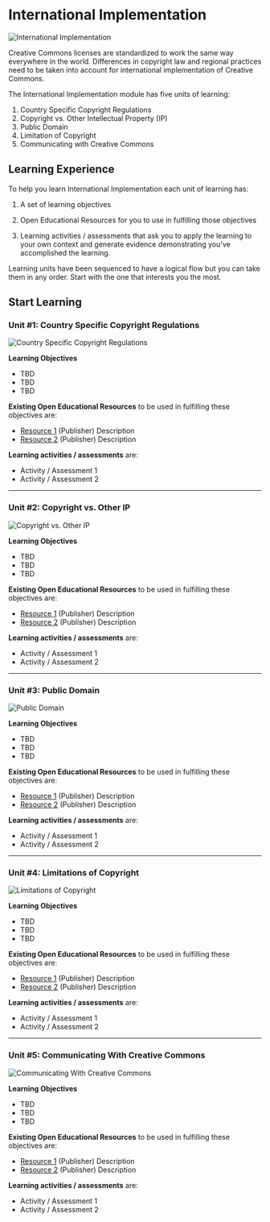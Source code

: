 # International Implementation

![International Implementation](https://github.com/creativecommons/cc-cert-map/blob/master/img/InternationalImplementation.jpg "International Implementation")

Creative Commons licenses are standardized to work the same way everywhere in the world. Differences in copyright law and regional practices need to be taken into account for international implementation of Creative Commons. 

The International Implementation module has five units of learning:

1. Country Specific Copyright Regulations
2. Copyright vs. Other Intellectual Property (IP)
3. Public Domain 
4. Limitation of Copyright
5. Communicating with Creative Commons

## Learning Experience

To help you learn International Implementation each unit of learning has:

1. A set of learning objectives

2. Open Educational Resources for you to use in fulfilling those objectives

3. Learning activities / assessments that ask you to apply the learning to your own context and generate evidence demonstrating you've accomplished the learning. 

Learning units have been sequenced to have a logical flow but you can take them in any order. Start with the one that interests you the most.

## Start Learning

### Unit #1: Country Specific Copyright Regulations

![Country Specific Copyright Regulations](https://github.com/creativecommons/cc-cert-map/blob/master/img/IntCountrySpecific.jpg "Country Specific Copyright Regulations")

**Learning Objectives**
* TBD
* TBD
* TBD

**Existing Open Educational Resources** to be used in fulfilling these objectives are:
  *  [Resource 1](http://) (Publisher) Description
  *  [Resource 2](http://) (Publisher) Description

**Learning activities / assessments** are:
  * Activity / Assessment 1
  * Activity / Assessment 2

---

### Unit #2: Copyright vs. Other IP

![Copyright vs. Other IP](https://github.com/creativecommons/cc-cert-map/blob/master/img/IntCopyrightvsOtherIP.jpg "Copyright vs. Other IP")

**Learning Objectives**
* TBD
* TBD
* TBD

**Existing Open Educational Resources** to be used in fulfilling these objectives are:
  *  [Resource 1](http://) (Publisher) Description
  *  [Resource 2](http://) (Publisher) Description

**Learning activities / assessments** are:
  * Activity / Assessment 1
  * Activity / Assessment 2

---

### Unit #3: Public Domain

![Public Domain](https://github.com/creativecommons/cc-cert-map/blob/master/img/IntPublicDomain.jpg "Public Domain")

**Learning Objectives**
* TBD
* TBD
* TBD

**Existing Open Educational Resources** to be used in fulfilling these objectives are:
  *  [Resource 1](http://) (Publisher) Description
  *  [Resource 2](http://) (Publisher) Description

**Learning activities / assessments** are:
  * Activity / Assessment 1
  * Activity / Assessment 2

---

### Unit #4: Limitations of Copyright

![Limitations of Copyright](https://github.com/creativecommons/cc-cert-map/blob/master/img/IntLimitationsofCopyright.jpg "Limitations of Copyright")

**Learning Objectives**
* TBD
* TBD
* TBD

**Existing Open Educational Resources** to be used in fulfilling these objectives are:
  *  [Resource 1](http://) (Publisher) Description
  *  [Resource 2](http://) (Publisher) Description

**Learning activities / assessments** are:
  * Activity / Assessment 1
  * Activity / Assessment 2

---

### Unit #5: Communicating With Creative Commons

![Communicating With Creative Commons](https://github.com/creativecommons/cc-cert-map/blob/master/img/IntCommunicatingCC.jpg "Communicating With Creative Commons")

**Learning Objectives**
* TBD
* TBD
* TBD

**Existing Open Educational Resources** to be used in fulfilling these objectives are:
  *  [Resource 1](http://) (Publisher) Description
  *  [Resource 2](http://) (Publisher) Description

**Learning activities / assessments** are:
  * Activity / Assessment 1
  * Activity / Assessment 2
